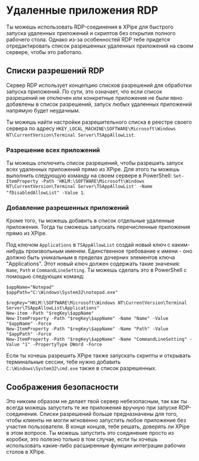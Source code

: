 # Удаленные приложения RDP

Ты можешь использовать RDP-соединения в XPipe для быстрого запуска удаленных приложений и скриптов без открытия полного рабочего стола. Однако из-за особенностей RDP тебе придется отредактировать список разрешенных удаленных приложений на своем сервере, чтобы это работало.

## Списки разрешений RDP

Сервер RDP использует концепцию списков разрешений для обработки запуска приложений. По сути, это означает, что если список разрешений не отключен или конкретные приложения не были явно добавлены в список разрешений, запуск любых удаленных приложений напрямую будет неудачным.

Ты можешь найти настройки разрешительного списка в реестре своего сервера по адресу `HKEY_LOCAL_MACHINE\SOFTWARE\Microsoft\Windows NT\CurrentVersion\Terminal Server\TSAppAllowList`.

### Разрешение всех приложений

Ты можешь отключить список разрешений, чтобы разрешить запуск всех удаленных приложений прямо из XPipe. Для этого ты можешь выполнить следующую команду на своем сервере в PowerShell: `Set-ItemProperty -Path 'HKLM:\SOFTWARE\Microsoft\Windows NT\CurrentVersion\Terminal Server\TSAppAllowList' -Name "fDisabledAllowList" -Value 1`.

### Добавление разрешенных приложений

Кроме того, ты можешь добавить в список отдельные удаленные приложения. Тогда ты сможешь запускать перечисленные приложения прямо из XPipe.

Под ключом `Applications` в `TSAppAllowList` создай новый ключ с каким-нибудь произвольным именем. Единственное требование к имени - оно должно быть уникальным в пределах дочерних элементов ключа "Applications". Этот новый ключ должен содержать такие значения: `Name`, `Path` и `CommandLineSetting`. Ты можешь сделать это в PowerShell с помощью следующих команд:

```
$appName="Notepad"
$appPath="C:\Windows\System32\notepad.exe"

$regKey="HKLM:\SOFTWARE\Microsoft\Windows NT\CurrentVersion\Terminal Server\TSAppAllowList\Applications"
New-item -Path "$regKey\$appName"
New-ItemProperty -Path "$regKey\$appName" -Name "Name" -Value "$appName" -Force
New-ItemProperty -Path "$regKey\$appName" -Name "Path" -Value "$appPath" -Force
New-ItemProperty -Path "$regKey\$appName" -Name "CommandLineSetting" -Value "1" -PropertyType DWord -Force
```

Если ты хочешь разрешить XPipe также запускать скрипты и открывать терминальные сессии, тебе нужно добавить `C:\Windows\System32\cmd.exe` также в список разрешенных. 

## Соображения безопасности

Это никоим образом не делает твой сервер небезопасным, так как ты всегда можешь запустить те же приложения вручную при запуске RDP-соединения. Списки разрешений больше предназначены для того, чтобы клиенты не могли мгновенно запустить любое приложение без участия пользователя. В конце концов, тебе решать, доверять ли XPipe в этом вопросе. Ты можешь запустить это соединение просто из коробки, это полезно только в том случае, если ты хочешь использовать какие-либо расширенные функции интеграции рабочих столов в XPipe.
